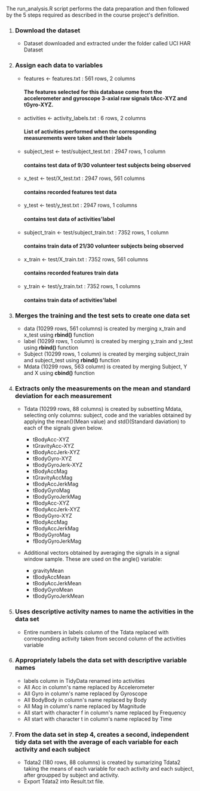 The run_analysis.R script performs the data preparation and then followed by the 5 steps required as described in the course project's definition.

   1. ### Download the dataset
       
       * Dataset downloaded and extracted under the folder called UCI HAR Dataset
   
   2. ### Assign each data to variables
   
       * features <- features.txt : 561 rows, 2 columns
         #### The features selected for this database come from the accelerometer and gyroscope 3-axial raw signals tAcc-XYZ and tGyro-XYZ.
       * activities <- activity_labels.txt : 6 rows, 2 columns
         #### List of activities performed when the corresponding measurements were taken and their labels
       * subject_test <- test/subject_test.txt : 2947 rows, 1 column
         #### contains test data of 9/30 volunteer test subjects being observed
       * x_test <- test/X_test.txt : 2947 rows, 561 columns
         #### contains recorded features test data
       * y_test <- test/y_test.txt : 2947 rows, 1 columns
         #### contains test data of activities'label
       * subject_train <- test/subject_train.txt : 7352 rows, 1 column
         #### contains train data of 21/30 volunteer subjects being observed
       * x_train <- test/X_train.txt : 7352 rows, 561 columns
         #### contains recorded features train data
       * y_train <- test/y_train.txt : 7352 rows, 1 columns
         #### contains train data of activities'label
   
   3. ### Merges the training and the test sets to create one data set
   
       * data (10299 rows, 561 columns) is created by merging x_train and x_test using **rbind()** function
       * label (10299 rows, 1 column) is created by merging y_train and y_test using **rbind()** function
       * Subject (10299 rows, 1 column) is created by merging subject_train and subject_test using **rbind()** function
       * Mdata (10299 rows, 563 column) is created by merging Subject, Y and X using **cbind()** function
   
   4. ### Extracts only the measurements on the mean and standard deviation for each measurement
       
       * Tdata (10299 rows, 88 columns) is created by subsetting Mdata, selecting only columns: subject, code and the variables obtained by applying the mean()(Mean value) and std()(Standard daviation) to each of the signals given below.
   
          + tBodyAcc-XYZ
          + tGravityAcc-XYZ
          + tBodyAccJerk-XYZ
          + tBodyGyro-XYZ
          + tBodyGyroJerk-XYZ
          + tBodyAccMag
          + tGravityAccMag
          + tBodyAccJerkMag
          + tBodyGyroMag
          + tBodyGyroJerkMag
          + fBodyAcc-XYZ
          + fBodyAccJerk-XYZ
          + fBodyGyro-XYZ
          + fBodyAccMag
          + fBodyAccJerkMag
          + fBodyGyroMag
          + fBodyGyroJerkMag
   
       * Additional vectors obtained by averaging the signals in a signal window sample. These are used on the angle() variable:
             
          + gravityMean
          + tBodyAccMean
          + tBodyAccJerkMean
          + tBodyGyroMean
          + tBodyGyroJerkMean        
           
   5. ### Uses descriptive activity names to name the activities in the data set
   
       * Entire numbers in labels column of the Tdata replaced with corresponding activity taken from second column of the activities variable
   
   6. ### Appropriately labels the data set with descriptive variable names
   
       * labels column in TidyData renamed into activities
       * All Acc in column's name replaced by Accelerometer
       * All Gyro in column's name replaced by Gyroscope
       * All BodyBody in column's name replaced by Body
       * All Mag in column's name replaced by Magnitude
       * All start with character f in column's name replaced by Frequency
       * All start with character t in column's name replaced by Time
   
   7. ### From the data set in step 4, creates a second, independent tidy data set with the average of each variable for each activity and each subject
   
       * Tdata2 (180 rows, 88 columns) is created by sumarizing Tdata2 taking the means of each variable for each activity and each subject, after groupped by subject and activity.
       * Export Tdata2 into Result.txt file.
   
   
   
   
   
   
   

   




